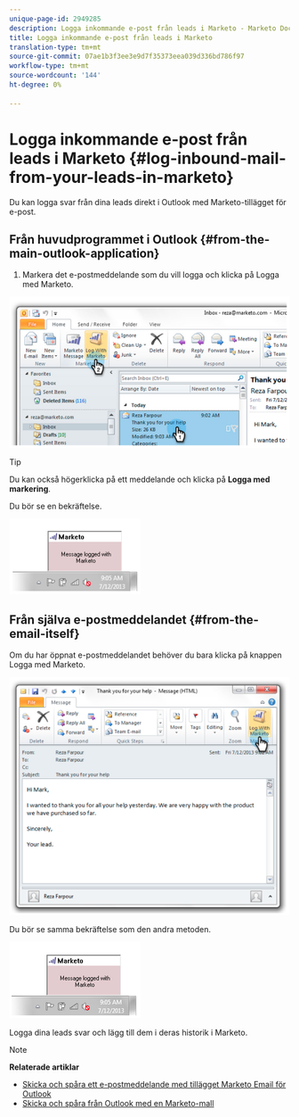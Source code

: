 ```yaml
---
unique-page-id: 2949285
description: Logga inkommande e-post från leads i Marketo - Marketo Docs - Produktdokumentation
title: Logga inkommande e-post från leads i Marketo
translation-type: tm+mt
source-git-commit: 07ae1b3f3ee3e9d7f35373eea039d336bd786f97
workflow-type: tm+mt
source-wordcount: '144'
ht-degree: 0%

---
```



# Logga inkommande e-post från leads i Marketo {#log-inbound-mail-from-your-leads-in-marketo}

Du kan logga svar från dina leads direkt i Outlook med Marketo-tillägget för e-post.

## Från huvudprogrammet i Outlook {#from-the-main-outlook-application}

1. Markera det e-postmeddelande som du vill logga och klicka på Logga med Marketo.

![](assets/image2014-9-23-17-3a12-3a44.png)

>[!TIP]
>
>Du kan också högerklicka på ett meddelande och klicka på **Logga med markering**.

Du bör se en bekräftelse.

![](assets/image2014-9-23-17-3a13-3a39.png)

## Från själva e-postmeddelandet {#from-the-email-itself}

Om du har öppnat e-postmeddelandet behöver du bara klicka på knappen Logga med Marketo.

![](assets/image2014-9-23-17-3a14-3a14.png)

Du bör se samma bekräftelse som den andra metoden.

![](assets/image2014-9-23-17-3a14-3a29.png)

Logga dina leads svar och lägg till dem i deras historik i Marketo.

>[!NOTE]
>
>**Relaterade artiklar**
>
>* [Skicka och spåra ett e-postmeddelande med tillägget Marketo Email för Outlook](../../../product-docs/marketo-sales-insight/msi-outlook-plugin/send-and-track-an-email-with-the-email-add-in-for-outlook.md)
>* [Skicka och spåra från Outlook med en Marketo-mall](../../../product-docs/marketo-sales-insight/msi-outlook-plugin/send-and-track-from-outlook-using-a-marketo-template.md)

>



